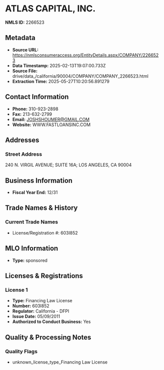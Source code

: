 # ATLAS CAPITAL, INC.

**NMLS ID:** 2266523

## Metadata
- **Source URL:** https://nmlsconsumeraccess.org/EntityDetails.aspx/COMPANY/2266523
- **Data Timestamp:** 2025-02-13T19:07:00.733Z
- **Source File:** drive/data_/california/90004/COMPANY/COMPANY_2266523.html
- **Extraction Time:** 2025-05-27T10:20:56.891279

## Contact Information
- **Phone:** 310-923-2898
- **Fax:** 213-632-2799
- **Email:** JOSHSHOUMER@GMAIL.COM
- **Website:** WWW.FASTLOANSINC.COM

## Addresses
### Street Address
240 N. VIRGIL AVENUE; SUITE 16A; LOS ANGELES, CA 90004

## Business Information
- **Fiscal Year End:** 12/31

## Trade Names & History
### Current Trade Names
- License/Registration #: 603I852

## MLO Information
- **Type:** sponsored

## Licenses & Registrations

### License 1
- **Type:** Financing Law License
- **Number:** 603I852
- **Regulator:** California - DFPI
- **Issue Date:** 05/09/2011
- **Authorized to Conduct Business:** Yes

## Quality & Processing Notes
### Quality Flags
- unknown_license_type_Financing Law License
